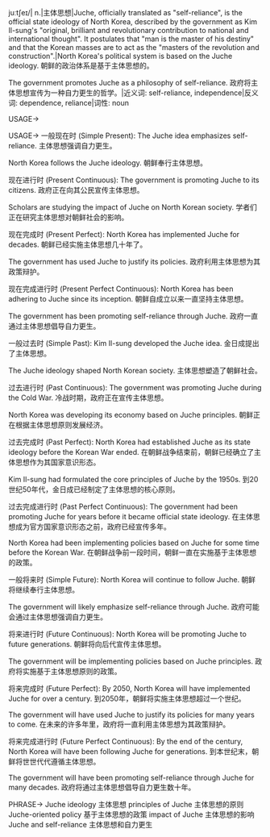juːtʃeɪ/| n.|主体思想|Juche, officially translated as "self-reliance", is the official state ideology of North Korea, described by the government as Kim Il-sung's "original, brilliant and revolutionary contribution to national and international thought". It postulates that "man is the master of his destiny" and that the Korean masses are to act as the "masters of the revolution and construction".|North Korea's political system is based on the Juche ideology. 朝鲜的政治体系是基于主体思想的。

The government promotes Juche as a philosophy of self-reliance. 政府将主体思想宣传为一种自力更生的哲学。|近义词: self-reliance, independence|反义词: dependence, reliance|词性: noun


USAGE->

USAGE->
一般现在时 (Simple Present):
The Juche idea emphasizes self-reliance. 主体思想强调自力更生。

North Korea follows the Juche ideology. 朝鲜奉行主体思想。


现在进行时 (Present Continuous):
The government is promoting Juche to its citizens. 政府正在向其公民宣传主体思想。

Scholars are studying the impact of Juche on North Korean society. 学者们正在研究主体思想对朝鲜社会的影响。


现在完成时 (Present Perfect):
North Korea has implemented Juche for decades. 朝鲜已经实施主体思想几十年了。

The government has used Juche to justify its policies. 政府利用主体思想为其政策辩护。


现在完成进行时 (Present Perfect Continuous):
North Korea has been adhering to Juche since its inception. 朝鲜自成立以来一直坚持主体思想。

The government has been promoting self-reliance through Juche. 政府一直通过主体思想倡导自力更生。


一般过去时 (Simple Past):
Kim Il-sung developed the Juche idea. 金日成提出了主体思想。

The Juche ideology shaped North Korean society. 主体思想塑造了朝鲜社会。


过去进行时 (Past Continuous):
The government was promoting Juche during the Cold War. 冷战时期，政府正在宣传主体思想。

North Korea was developing its economy based on Juche principles. 朝鲜正在根据主体思想原则发展经济。


过去完成时 (Past Perfect):
North Korea had established Juche as its state ideology before the Korean War ended.  在朝鲜战争结束前，朝鲜已经确立了主体思想作为其国家意识形态。

Kim Il-sung had formulated the core principles of Juche by the 1950s.  到20世纪50年代，金日成已经制定了主体思想的核心原则。


过去完成进行时 (Past Perfect Continuous):
The government had been promoting Juche for years before it became official state ideology.  在主体思想成为官方国家意识形态之前，政府已经宣传多年。

North Korea had been implementing policies based on Juche for some time before the Korean War.  在朝鲜战争前一段时间，朝鲜一直在实施基于主体思想的政策。


一般将来时 (Simple Future):
North Korea will continue to follow Juche. 朝鲜将继续奉行主体思想。

The government will likely emphasize self-reliance through Juche. 政府可能会通过主体思想强调自力更生。


将来进行时 (Future Continuous):
North Korea will be promoting Juche to future generations. 朝鲜将向后代宣传主体思想。

The government will be implementing policies based on Juche principles. 政府将实施基于主体思想原则的政策。


将来完成时 (Future Perfect):
By 2050, North Korea will have implemented Juche for over a century. 到2050年，朝鲜将实施主体思想超过一个世纪。

The government will have used Juche to justify its policies for many years to come. 在未来的许多年里，政府将一直利用主体思想为其政策辩护。


将来完成进行时 (Future Perfect Continuous):
By the end of the century, North Korea will have been following Juche for generations. 到本世纪末，朝鲜将世世代代遵循主体思想。

The government will have been promoting self-reliance through Juche for many decades. 政府将通过主体思想倡导自力更生数十年。


PHRASE->
Juche ideology 主体思想
principles of Juche 主体思想的原则
Juche-oriented policy 基于主体思想的政策
impact of Juche 主体思想的影响
Juche and self-reliance 主体思想和自力更生
